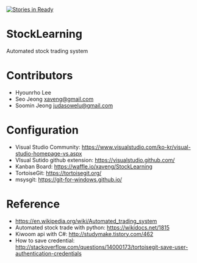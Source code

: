 [![Stories in Ready](https://badge.waffle.io/xaveng/StockLearning.png?label=ready&title=Ready)](https://waffle.io/xaveng/StockLearning)
# StockLearning
Automated stock trading system



# Contributors
* Hyounrho Lee	
* Seo Jeong		xaveng@gmail.com
* Soomin Jeong	judasowelu@gmail.com



# Configuration
* Visual Studio Community: https://www.visualstudio.com/ko-kr/visual-studio-homepage-vs.aspx
* VIsual Sutido github extension: https://visualstudio.github.com/
* Kanban Board: https://waffle.io/xaveng/StockLearning
* TortoiseGit: https://tortoisegit.org/
* msysgit: https://git-for-windows.github.io/



# Reference
* https://en.wikipedia.org/wiki/Automated_trading_system
* Automated stock trade with python: https://wikidocs.net/1815
* Kiwoom api with C#: http://studymake.tistory.com/462
* How to save credential: http://stackoverflow.com/questions/14000173/tortoisegit-save-user-authentication-credentials